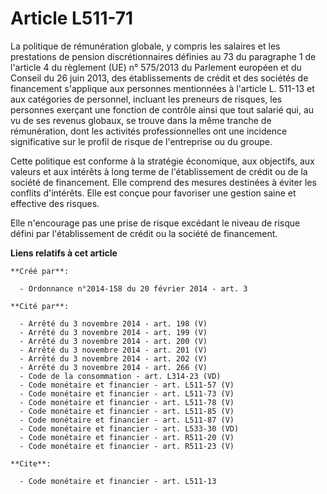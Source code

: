 # Article L511-71

La politique de rémunération globale, y compris les salaires et les prestations de pension discrétionnaires définies au 73 du
paragraphe 1 de l'article 4 du règlement (UE) n° 575/2013 du Parlement européen et du Conseil du 26 juin 2013, des
établissements de crédit et des sociétés de financement s'applique aux personnes mentionnées à l'article L. 511-13 et aux
catégories de personnel, incluant les preneurs de risques, les personnes exerçant une fonction de contrôle ainsi que tout
salarié qui, au vu de ses revenus globaux, se trouve dans la même tranche de rémunération, dont les activités
professionnelles ont une incidence significative sur le profil de risque de l'entreprise ou du groupe. 

Cette politique est conforme à la stratégie économique, aux objectifs, aux valeurs et aux intérêts à long terme de
l'établissement de crédit ou de la société de financement. Elle comprend des mesures destinées à éviter les conflits
d'intérêts. Elle est conçue pour favoriser une gestion saine et effective des risques. 

Elle n'encourage pas une prise de risque excédant le niveau de risque défini par l'établissement de crédit ou la société de
financement.

**Liens relatifs à cet article**

	**Créé par**:

	  - Ordonnance n°2014-158 du 20 février 2014 - art. 3

	**Cité par**:

	  - Arrêté du 3 novembre 2014 - art. 198 (V)
	  - Arrêté du 3 novembre 2014 - art. 199 (V)
	  - Arrêté du 3 novembre 2014 - art. 200 (V)
	  - Arrêté du 3 novembre 2014 - art. 201 (V)
	  - Arrêté du 3 novembre 2014 - art. 202 (V)
	  - Arrêté du 3 novembre 2014 - art. 266 (V)
	  - Code de la consommation - art. L314-23 (VD)
	  - Code monétaire et financier - art. L511-57 (V)
	  - Code monétaire et financier - art. L511-73 (V)
	  - Code monétaire et financier - art. L511-78 (V)
	  - Code monétaire et financier - art. L511-85 (V)
	  - Code monétaire et financier - art. L511-87 (V)
	  - Code monétaire et financier - art. L533-30 (VD)
	  - Code monétaire et financier - art. R511-20 (V)
	  - Code monétaire et financier - art. R511-23 (V)

	**Cite**:

	  - Code monétaire et financier - art. L511-13
